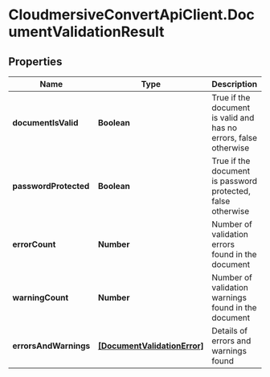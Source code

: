 # CloudmersiveConvertApiClient.DocumentValidationResult

## Properties
Name | Type | Description | Notes
------------ | ------------- | ------------- | -------------
**documentIsValid** | **Boolean** | True if the document is valid and has no errors, false otherwise | [optional] 
**passwordProtected** | **Boolean** | True if the document is password protected, false otherwise | [optional] 
**errorCount** | **Number** | Number of validation errors found in the document | [optional] 
**warningCount** | **Number** | Number of validation warnings found in the document | [optional] 
**errorsAndWarnings** | [**[DocumentValidationError]**](DocumentValidationError.md) | Details of errors and warnings found | [optional] 


